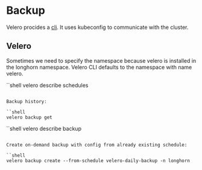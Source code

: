 # Backup

Velero procides a [cli](https://velero.io/docs/v1.3.0/basic-install/#install-the-cli). It uses kubeconfig to communicate with the cluster.

## Velero

Sometimes we need to specify the namespace because velero is installed in the longhorn namespace. Velero CLI defaults to the namespace with name velero.

``shell
velero describe schedules
```

Backup history:

``shell
velero backup get
```

``shell
velero describe backup
```

Create on-demand backup with config from already existing schedule:

``shell
velero backup create --from-schedule velero-daily-backup -n longhorn
```
